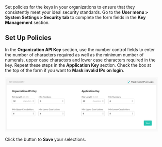 <!--
title: "API Key Management"
description: "Configuring a policy for organization API keys"
tags: "Admin system settings security API key management"
-->

Set policies for the keys in your organizations to ensure that they consistently meet your ideal security standards. Go to the **User menu > System Settings > Security tab** to complete the form fields in the **Key Management** section. 

## Set Up Policies 

In the **Organization API Key** section, use the number control fields to enter the number of characters required as well as the minimum number of numerals, upper case characters and lower case characters required in the key. Repeat these steps in the **Application Key** section. Check the box at the top of the form if you want to **Mask invalid IPs on login**. 

<a href="assets/images/Security-key-management.png" rel="lightbox" title="Set policies for API keys in your organizations"><img class="thumbnail" src="assets/images/Security-key-management.png"/></a>

Click the button to **Save** your selections.